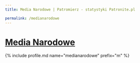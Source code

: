 ```yaml
---
title: Media Narodowe | Patromierz - statystyki Patronite.pl

permalink: /medianarodowe
---
```


# [Media Narodowe](https://patronite.pl/medianarodowe)

{% include profile.md name="medianarodowe" prefix="m" %}
